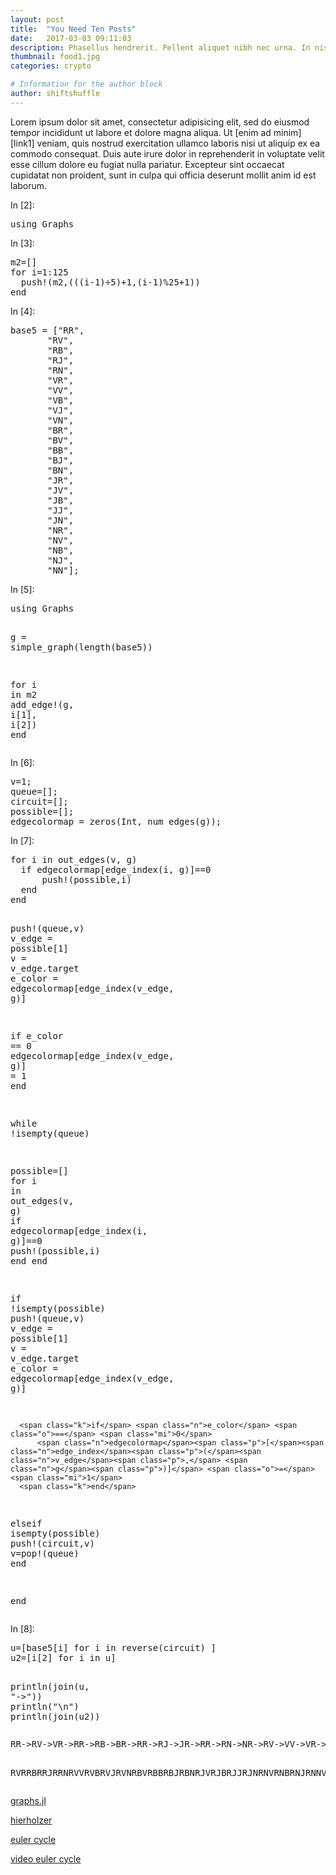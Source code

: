 ```yaml
---
layout: post
title:  "You Need Ten Posts"
date:   2017-03-03 09:11:03
description: Phasellus hendrerit. Pellent aliquet nibh nec urna. In nis aliquet vel, dapibus id,mattis.
thumbnail: food1.jpg
categories: crypto

# Information for the author block
author: shiftshuffle
---
```




Lorem ipsum dolor sit amet, consectetur adipisicing elit, sed do eiusmod tempor incididunt ut labore et dolore magna aliqua. Ut [enim ad minim][link1] veniam, quis nostrud exercitation ullamco laboris nisi ut aliquip ex ea commodo consequat. Duis aute irure dolor in reprehenderit in voluptate velit esse cillum dolore eu fugiat nulla pariatur. Excepteur sint occaecat cupidatat non proident, sunt in culpa qui officia deserunt mollit anim id est laborum.


<div tabindex="-1" id="notebook" class="border-box-sizing">
  <div class="container" id="notebook-container">

<div class="cell border-box-sizing code_cell rendered">
<div class="input">
<div class="prompt input_prompt">In&nbsp;[2]:</div>
<div class="inner_cell">
  <div class="input_area">
<div class=" highlight hl-julia"><pre><span></span><span class="k">using</span> <span class="n">Graphs</span>
</pre></div>

</div>
</div>
</div>

</div>
<div class="cell border-box-sizing code_cell rendered">
<div class="input">
<div class="prompt input_prompt">In&nbsp;[3]:</div>
<div class="inner_cell">
  <div class="input_area">
<div class=" highlight hl-julia"><pre><span></span><span class="n">m2</span><span class="o">=</span><span class="p">[]</span>
<span class="k">for</span> <span class="n">i</span><span class="o">=</span><span class="mi">1</span><span class="p">:</span><span class="mi">125</span>
  <span class="n">push!</span><span class="p">(</span><span class="n">m2</span><span class="p">,(((</span><span class="n">i</span><span class="o">-</span><span class="mi">1</span><span class="p">)</span><span class="n">÷5</span><span class="p">)</span><span class="o">+</span><span class="mi">1</span><span class="p">,(</span><span class="n">i</span><span class="o">-</span><span class="mi">1</span><span class="p">)</span><span class="o">%</span><span class="mi">25</span><span class="o">+</span><span class="mi">1</span><span class="p">))</span>
<span class="k">end</span>
</pre></div>

</div>
</div>
</div>

</div>
<div class="cell border-box-sizing code_cell rendered">
<div class="input">
<div class="prompt input_prompt">In&nbsp;[4]:</div>
<div class="inner_cell">
  <div class="input_area">
<div class=" highlight hl-julia"><pre><span></span><span class="n">base5</span> <span class="o">=</span> <span class="p">[</span><span class="s">&quot;RR&quot;</span><span class="p">,</span>
       <span class="s">&quot;RV&quot;</span><span class="p">,</span>
       <span class="s">&quot;RB&quot;</span><span class="p">,</span>
       <span class="s">&quot;RJ&quot;</span><span class="p">,</span>
       <span class="s">&quot;RN&quot;</span><span class="p">,</span>
       <span class="s">&quot;VR&quot;</span><span class="p">,</span>
       <span class="s">&quot;VV&quot;</span><span class="p">,</span>
       <span class="s">&quot;VB&quot;</span><span class="p">,</span>
       <span class="s">&quot;VJ&quot;</span><span class="p">,</span>
       <span class="s">&quot;VN&quot;</span><span class="p">,</span>
       <span class="s">&quot;BR&quot;</span><span class="p">,</span>
       <span class="s">&quot;BV&quot;</span><span class="p">,</span>
       <span class="s">&quot;BB&quot;</span><span class="p">,</span>
       <span class="s">&quot;BJ&quot;</span><span class="p">,</span>
       <span class="s">&quot;BN&quot;</span><span class="p">,</span>
       <span class="s">&quot;JR&quot;</span><span class="p">,</span>
       <span class="s">&quot;JV&quot;</span><span class="p">,</span>
       <span class="s">&quot;JB&quot;</span><span class="p">,</span>
       <span class="s">&quot;JJ&quot;</span><span class="p">,</span>
       <span class="s">&quot;JN&quot;</span><span class="p">,</span>
       <span class="s">&quot;NR&quot;</span><span class="p">,</span>
       <span class="s">&quot;NV&quot;</span><span class="p">,</span>
       <span class="s">&quot;NB&quot;</span><span class="p">,</span>
       <span class="s">&quot;NJ&quot;</span><span class="p">,</span>
       <span class="s">&quot;NN&quot;</span><span class="p">];</span>
</pre></div>

</div>
</div>
</div>

</div>
<div class="cell border-box-sizing code_cell rendered">
<div class="input">
<div class="prompt input_prompt">In&nbsp;[5]:</div>
<div class="inner_cell">
  <div class="input_area">
<div class=" highlight hl-julia"><pre><span></span><span class="k">using</span> <span class="n">Graphs</span>

<span class="n">g</span> <span class="o">=</span> <span class="n">simple_graph</span><span class="p">(</span><span class="n">length</span><span class="p">(</span><span class="n">base5</span><span class="p">))</span>

<span class="k">for</span> <span class="n">i</span> <span class="k">in</span> <span class="n">m2</span>
  <span class="n">add_edge!</span><span class="p">(</span><span class="n">g</span><span class="p">,</span> <span class="n">i</span><span class="p">[</span><span class="mi">1</span><span class="p">],</span> <span class="n">i</span><span class="p">[</span><span class="mi">2</span><span class="p">])</span>
<span class="k">end</span>
</pre></div>

</div>
</div>
</div>

</div>
<div class="cell border-box-sizing code_cell rendered">
<div class="input">
<div class="prompt input_prompt">In&nbsp;[6]:</div>
<div class="inner_cell">
  <div class="input_area">
<div class=" highlight hl-julia"><pre><span></span><span class="n">v</span><span class="o">=</span><span class="mi">1</span><span class="p">;</span>
<span class="n">queue</span><span class="o">=</span><span class="p">[];</span>
<span class="n">circuit</span><span class="o">=</span><span class="p">[];</span>
<span class="n">possible</span><span class="o">=</span><span class="p">[];</span>
<span class="n">edgecolormap</span> <span class="o">=</span> <span class="n">zeros</span><span class="p">(</span><span class="kt">Int</span><span class="p">,</span> <span class="n">num_edges</span><span class="p">(</span><span class="n">g</span><span class="p">));</span>
</pre></div>

</div>
</div>
</div>

</div>
<div class="cell border-box-sizing code_cell rendered">
<div class="input">
<div class="prompt input_prompt">In&nbsp;[7]:</div>
<div class="inner_cell">
  <div class="input_area">
<div class=" highlight hl-julia"><pre><span></span><span class="k">for</span> <span class="n">i</span> <span class="k">in</span> <span class="n">out_edges</span><span class="p">(</span><span class="n">v</span><span class="p">,</span> <span class="n">g</span><span class="p">)</span>
  <span class="k">if</span> <span class="n">edgecolormap</span><span class="p">[</span><span class="n">edge_index</span><span class="p">(</span><span class="n">i</span><span class="p">,</span> <span class="n">g</span><span class="p">)]</span><span class="o">==</span><span class="mi">0</span>
      <span class="n">push!</span><span class="p">(</span><span class="n">possible</span><span class="p">,</span><span class="n">i</span><span class="p">)</span>
  <span class="k">end</span>
<span class="k">end</span>

<span class="n">push!</span><span class="p">(</span><span class="n">queue</span><span class="p">,</span><span class="n">v</span><span class="p">)</span>
<span class="n">v_edge</span> <span class="o">=</span> <span class="n">possible</span><span class="p">[</span><span class="mi">1</span><span class="p">]</span>
<span class="n">v</span> <span class="o">=</span> <span class="n">v_edge</span><span class="o">.</span><span class="n">target</span>
<span class="n">e_color</span> <span class="o">=</span> <span class="n">edgecolormap</span><span class="p">[</span><span class="n">edge_index</span><span class="p">(</span><span class="n">v_edge</span><span class="p">,</span> <span class="n">g</span><span class="p">)]</span>

<span class="k">if</span> <span class="n">e_color</span> <span class="o">==</span> <span class="mi">0</span>
  <span class="n">edgecolormap</span><span class="p">[</span><span class="n">edge_index</span><span class="p">(</span><span class="n">v_edge</span><span class="p">,</span> <span class="n">g</span><span class="p">)]</span> <span class="o">=</span> <span class="mi">1</span>
<span class="k">end</span>




<span class="k">while</span> <span class="o">!</span><span class="n">isempty</span><span class="p">(</span><span class="n">queue</span><span class="p">)</span>

  <span class="n">possible</span><span class="o">=</span><span class="p">[]</span>
  <span class="k">for</span> <span class="n">i</span> <span class="k">in</span> <span class="n">out_edges</span><span class="p">(</span><span class="n">v</span><span class="p">,</span> <span class="n">g</span><span class="p">)</span>
      <span class="k">if</span> <span class="n">edgecolormap</span><span class="p">[</span><span class="n">edge_index</span><span class="p">(</span><span class="n">i</span><span class="p">,</span> <span class="n">g</span><span class="p">)]</span><span class="o">==</span><span class="mi">0</span>
          <span class="n">push!</span><span class="p">(</span><span class="n">possible</span><span class="p">,</span><span class="n">i</span><span class="p">)</span>
      <span class="k">end</span>
  <span class="k">end</span>

  <span class="k">if</span> <span class="o">!</span><span class="n">isempty</span><span class="p">(</span><span class="n">possible</span><span class="p">)</span>
      <span class="n">push!</span><span class="p">(</span><span class="n">queue</span><span class="p">,</span><span class="n">v</span><span class="p">)</span>
      <span class="n">v_edge</span> <span class="o">=</span> <span class="n">possible</span><span class="p">[</span><span class="mi">1</span><span class="p">]</span>
      <span class="n">v</span> <span class="o">=</span> <span class="n">v_edge</span><span class="o">.</span><span class="n">target</span>
      <span class="n">e_color</span> <span class="o">=</span> <span class="n">edgecolormap</span><span class="p">[</span><span class="n">edge_index</span><span class="p">(</span><span class="n">v_edge</span><span class="p">,</span> <span class="n">g</span><span class="p">)]</span>

      <span class="k">if</span> <span class="n">e_color</span> <span class="o">==</span> <span class="mi">0</span>
          <span class="n">edgecolormap</span><span class="p">[</span><span class="n">edge_index</span><span class="p">(</span><span class="n">v_edge</span><span class="p">,</span> <span class="n">g</span><span class="p">)]</span> <span class="o">=</span> <span class="mi">1</span>
      <span class="k">end</span>


  <span class="k">elseif</span> <span class="n">isempty</span><span class="p">(</span><span class="n">possible</span><span class="p">)</span>
          <span class="n">push!</span><span class="p">(</span><span class="n">circuit</span><span class="p">,</span><span class="n">v</span><span class="p">)</span>
          <span class="n">v</span><span class="o">=</span><span class="n">pop!</span><span class="p">(</span><span class="n">queue</span><span class="p">)</span>
  <span class="k">end</span>

<span class="k">end</span>
</pre></div>

</div>
</div>
</div>

</div>
<div class="cell border-box-sizing code_cell rendered">
<div class="input">
<div class="prompt input_prompt">In&nbsp;[8]:</div>
<div class="inner_cell">
  <div class="input_area">
<div class=" highlight hl-julia"><pre><span></span><span class="n">u</span><span class="o">=</span><span class="p">[</span><span class="n">base5</span><span class="p">[</span><span class="n">i</span><span class="p">]</span> <span class="k">for</span> <span class="n">i</span> <span class="k">in</span> <span class="n">reverse</span><span class="p">(</span><span class="n">circuit</span><span class="p">)</span> <span class="p">]</span>
<span class="n">u2</span><span class="o">=</span><span class="p">[</span><span class="n">i</span><span class="p">[</span><span class="mi">2</span><span class="p">]</span> <span class="k">for</span> <span class="n">i</span> <span class="k">in</span> <span class="n">u</span><span class="p">]</span>


<span class="n">println</span><span class="p">(</span><span class="n">join</span><span class="p">(</span><span class="n">u</span><span class="p">,</span> <span class="s">&quot;-&gt;&quot;</span><span class="p">))</span>
<span class="n">println</span><span class="p">(</span><span class="s">&quot;</span><span class="se">\n</span><span class="s">&quot;</span><span class="p">)</span>
<span class="n">println</span><span class="p">(</span><span class="n">join</span><span class="p">(</span><span class="n">u2</span><span class="p">))</span>
</pre></div>

</div>
</div>
</div>

<div class="output_wrapper">
<div class="output">


<div class="output_area"><div class="prompt"></div>
<div class="output_subarea output_stream output_stdout output_text">
<pre>RR-&gt;RV-&gt;VR-&gt;RR-&gt;RB-&gt;BR-&gt;RR-&gt;RJ-&gt;JR-&gt;RR-&gt;RN-&gt;NR-&gt;RV-&gt;VV-&gt;VR-&gt;RV-&gt;VB-&gt;BR-&gt;RV-&gt;VJ-&gt;JR-&gt;RV-&gt;VN-&gt;NR-&gt;RB-&gt;BV-&gt;VR-&gt;RB-&gt;BB-&gt;BR-&gt;RB-&gt;BJ-&gt;JR-&gt;RB-&gt;BN-&gt;NR-&gt;RJ-&gt;JV-&gt;VR-&gt;RJ-&gt;JB-&gt;BR-&gt;RJ-&gt;JJ-&gt;JR-&gt;RJ-&gt;JN-&gt;NR-&gt;RN-&gt;NV-&gt;VR-&gt;RN-&gt;NB-&gt;BR-&gt;RN-&gt;NJ-&gt;JR-&gt;RN-&gt;NN-&gt;NV-&gt;VV-&gt;VV-&gt;VB-&gt;BV-&gt;VV-&gt;VJ-&gt;JV-&gt;VV-&gt;VN-&gt;NV-&gt;VB-&gt;BB-&gt;BV-&gt;VB-&gt;BJ-&gt;JV-&gt;VB-&gt;BN-&gt;NV-&gt;VJ-&gt;JB-&gt;BV-&gt;VJ-&gt;JJ-&gt;JV-&gt;VJ-&gt;JN-&gt;NV-&gt;VN-&gt;NB-&gt;BV-&gt;VN-&gt;NJ-&gt;JV-&gt;VN-&gt;NN-&gt;NB-&gt;BB-&gt;BB-&gt;BJ-&gt;JB-&gt;BB-&gt;BN-&gt;NB-&gt;BJ-&gt;JJ-&gt;JB-&gt;BJ-&gt;JN-&gt;NB-&gt;BN-&gt;NJ-&gt;JB-&gt;BN-&gt;NN-&gt;NJ-&gt;JJ-&gt;JJ-&gt;JN-&gt;NJ-&gt;JN-&gt;NN-&gt;NN-&gt;NR-&gt;RR


RVRRBRRJRRNRVVRVBRVJRVNRBVRBBRBJRBNRJVRJBRJJRJNRNVRNBRNJRNNVVVBVVJVVNVBBVBJVBNVJBVJJVJNVNBVNJVNNBBBJBBNBJJBJNBNJBNNJJJNJNNNRR
</pre>
</div>
</div>

</div>
</div>

</div>
<div class="cell border-box-sizing text_cell rendered">
<div class="prompt input_prompt">
</div>
<div class="inner_cell">
<div class="text_cell_render border-box-sizing rendered_html">
<p><a href="http://graphsjl-docs.readthedocs.io/en/latest/algorithms.html#graph-traversal">graphs.jl</a></p>
<p><a href="http://www.geeksforgeeks.org/hierholzers-algorithm-directed-graph/">hierholzer</a></p>
<p><a href="http://www.graph-magics.com/articles/euler.php">euler cycle</a></p>
<p><a href="https://www.youtube.com/watch?v=_x4IVlsw_q4">video euler cycle</a></p>

</div>
</div>
</div>
  </div>
</div>
